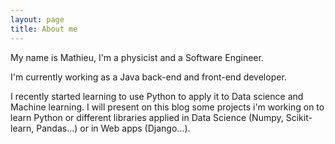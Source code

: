 ```yaml
---
layout: page
title: About me
---
```


My name is Mathieu, I'm a physicist and a Software Engineer.

I'm currently working as a Java back-end and front-end developer.

I recently started learning to use Python to apply it to Data science and Machine learning. I will present on this blog some projects i'm working on to learn Python or different libraries applied in Data Science (Numpy, Scikit-learn, Pandas...) or in Web apps (Django...).
